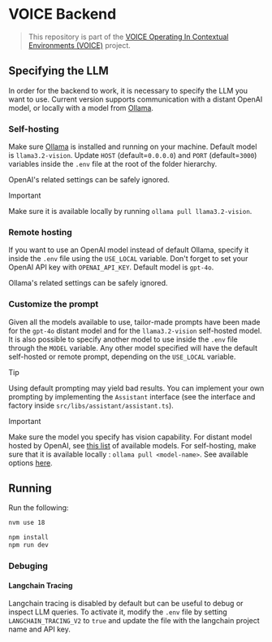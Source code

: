 # VOICE Backend
> This repository is part of the [VOICE Operating In Contextual Environments (VOICE)](https://github.com/tsepton/VOICE) project.  



## Specifying the LLM  
In order for the backend to work, it is necessary to specify the LLM you want to use. 
Current version supports communication with a distant OpenAI model, or locally with a model from [Ollama](https://ollama.com/).

### Self-hosting
Make sure [Ollama](https://github.com/ollama/ollama/releases/) is installed and running on your machine. Default model is `llama3.2-vision`.
Update `HOST` (default=`0.0.0.0`) and `PORT` (default=`3000`) variables inside the `.env` file at the root of the folder hierarchy. 

OpenAI's related settings can be safely ignored.

> [!IMPORTANT] 
> Make sure it is available locally by running `ollama pull llama3.2-vision`.

### Remote hosting 
If you want to use an OpenAI model instead of default Ollama, specify it inside the `.env` file using the `USE_LOCAL` variable. Don't forget to set your OpenAI API key with `OPENAI_API_KEY`. Default model is `gpt-4o`.

Ollama's related settings can be safely ignored.

### Customize the prompt
Given all the models available to use, tailor-made prompts have been made for the `gpt-4o` distant model and for the `llama3.2-vision` self-hosted model.
It is also possible to specify another model to use inside the `.env` file through the `MODEL` variable.
Any other model specified will have the default self-hosted or remote prompt, depending on the `USE_LOCAL` variable.  

> [!TIP]
> Using default prompting may yield bad results. 
> You can implement your own prompting by implementing the `Assistant` interface (see the interface and factory inside `src/libs/assistant/assistant.ts`). 

> [!IMPORTANT]  
> Make sure the model you specify has vision capability. For distant model hosted by OpenAI, see [this list](https://platform.openai.com/docs/models) of available models. For self-hosting, make sure that it is available locally : `ollama pull <model-name>`. See available options [here](https://ollama.com/search?c=vision).

## Running

Run the following: 
```bash
nvm use 18

npm install 
npm run dev
```

### Debuging 

#### Langchain Tracing
Langchain tracing is disabled by default but can be useful to debug or inspect LLM queries.
To activate it, modify the `.env` file by setting `LANGCHAIN_TRACING_V2` to `true` and update the file with the langchain project name and API key. 
